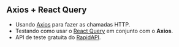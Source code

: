 ## Axios + React Query

- Usando [Axios](https://axios-http.com/ptbr/docs/intro) para fazer as chamadas HTTP.
- Testando como usar o [React Query](https://tanstack.com/query/v4) em conjunto com o **Axios**.
- API de teste gratuita do [RapidAPI](https://rapidapi.com/collection/list-of-free-apis).
